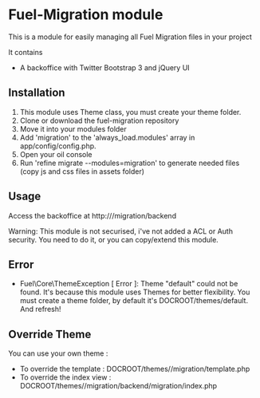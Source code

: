 # Fuel-Migration module

This is a module for easily managing all Fuel Migration files in your project

It contains 
- A backoffice with Twitter Bootstrap 3 and jQuery UI

## Installation

1. This module uses Theme class, you must create your theme folder.
1. Clone or download the fuel-migration repository
2. Move it into your modules folder
3. Add 'migration' to the 'always_load.modules' array in app/config/config.php.
4. Open your oil console
5. Run 'refine migrate --modules=migration' to generate needed files (copy js and css files in assets folder)

## Usage

Access the backoffice at http://<your-fuel-url>/migration/backend

Warning: This module is not securised, i've not added a ACL or Auth security. 
You need to do it, or you can copy/extend this module.

## Error

- Fuel\Core\ThemeException [ Error ]: Theme "default" could not be found.
It's because this module uses Themes for better flexibility. You must create a theme folder, by default it's DOCROOT/themes/default. And refresh!

## Override Theme

You can use your own theme :

* To override the template : DOCROOT/themes/<theme>/migration/template.php
* To override the index view : DOCROOT/themes/<theme>/migration/backend/migration/index.php 
